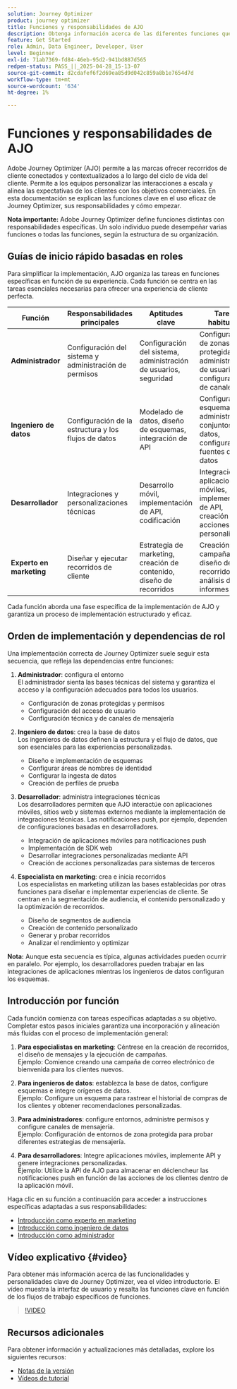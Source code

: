 ```yaml
---
solution: Journey Optimizer
product: journey optimizer
title: Funciones y responsabilidades de AJO
description: Obtenga información acerca de las diferentes funciones que intervienen en Adobe Journey Optimizer y sus responsabilidades
feature: Get Started
role: Admin, Data Engineer, Developer, User
level: Beginner
exl-id: 71ab7369-fd84-46eb-95d2-941bd887d565
redpen-status: PASS_||_2025-04-28_15-13-07
source-git-commit: d2cdafef6f2d69ea85d9d042c859a8b1e7654d7d
workflow-type: tm+mt
source-wordcount: '634'
ht-degree: 1%

---
```



# Funciones y responsabilidades de AJO

Adobe Journey Optimizer (AJO) permite a las marcas ofrecer recorridos de cliente conectados y contextualizados a lo largo del ciclo de vida del cliente. Permite a los equipos personalizar las interacciones a escala y alinea las expectativas de los clientes con los objetivos comerciales. En esta documentación se explican las funciones clave en el uso eficaz de Journey Optimizer, sus responsabilidades y cómo empezar.

**Nota importante:** Adobe Journey Optimizer define funciones distintas con responsabilidades específicas. Un solo individuo puede desempeñar varias funciones o todas las funciones, según la estructura de su organización.

## Guías de inicio rápido basadas en roles

Para simplificar la implementación, AJO organiza las tareas en funciones específicas en función de su experiencia. Cada función se centra en las tareas esenciales necesarias para ofrecer una experiencia de cliente perfecta.

| Función | Responsabilidades principales | Aptitudes clave | Tareas habituales |
|-------------------|----------------------------------|--------------------------------|-----------------------------------------------|
| **Administrador** | Configuración del sistema y administración de permisos | Configuración del sistema, administración de usuarios, seguridad | Configuración de zonas protegidas, administración de usuarios, configuración de canales |
| **Ingeniero de datos** | Configuración de la estructura y los flujos de datos | Modelado de datos, diseño de esquemas, integración de API | Configurar esquemas, administrar conjuntos de datos, configurar fuentes de datos |
| **Desarrollador** | Integraciones y personalizaciones técnicas | Desarrollo móvil, implementación de API, codificación | Integración de aplicaciones móviles, implementación de API, creación de acciones personalizadas |
| **Experto en marketing** | Diseñar y ejecutar recorridos de cliente | Estrategia de marketing, creación de contenido, diseño de recorridos | Creación de campañas, diseño de recorridos y análisis de informes |

Cada función aborda una fase específica de la implementación de AJO y garantiza un proceso de implementación estructurado y eficaz.

## Orden de implementación y dependencias de rol

Una implementación correcta de Journey Optimizer suele seguir esta secuencia, que refleja las dependencias entre funciones:

1. **Administrador**: configura el entorno\
   El administrador sienta las bases técnicas del sistema y garantiza el acceso y la configuración adecuados para todos los usuarios.
   * Configuración de zonas protegidas y permisos
   * Configuración del acceso de usuario
   * Configuración técnica y de canales de mensajería

2. **Ingeniero de datos**: crea la base de datos\
   Los ingenieros de datos definen la estructura y el flujo de datos, que son esenciales para las experiencias personalizadas.
   * Diseño e implementación de esquemas
   * Configurar áreas de nombres de identidad
   * Configurar la ingesta de datos
   * Creación de perfiles de prueba

3. **Desarrollador**: administra integraciones técnicas\
   Los desarrolladores permiten que AJO interactúe con aplicaciones móviles, sitios web y sistemas externos mediante la implementación de integraciones técnicas. Las notificaciones push, por ejemplo, dependen de configuraciones basadas en desarrolladores.
   * Integración de aplicaciones móviles para notificaciones push
   * Implementación de SDK web
   * Desarrollar integraciones personalizadas mediante API
   * Creación de acciones personalizadas para sistemas de terceros

4. **Especialista en marketing**: crea e inicia recorridos\
   Los especialistas en marketing utilizan las bases establecidas por otras funciones para diseñar e implementar experiencias de cliente. Se centran en la segmentación de audiencia, el contenido personalizado y la optimización de recorridos.
   * Diseño de segmentos de audiencia
   * Creación de contenido personalizado
   * Generar y probar recorridos
   * Analizar el rendimiento y optimizar

**Nota:** Aunque esta secuencia es típica, algunas actividades pueden ocurrir en paralelo. Por ejemplo, los desarrolladores pueden trabajar en las integraciones de aplicaciones mientras los ingenieros de datos configuran los esquemas.

## Introducción por función

Cada función comienza con tareas específicas adaptadas a su objetivo. Completar estos pasos iniciales garantiza una incorporación y alineación más fluidas con el proceso de implementación general:

1. **Para especialistas en marketing**: Céntrese en la creación de recorridos, el diseño de mensajes y la ejecución de campañas.\
   Ejemplo: Comience creando una campaña de correo electrónico de bienvenida para los clientes nuevos.

2. **Para ingenieros de datos**: establezca la base de datos, configure esquemas e integre orígenes de datos.\
   Ejemplo: Configure un esquema para rastrear el historial de compras de los clientes y obtener recomendaciones personalizadas.

3. **Para administradores**: configure entornos, administre permisos y configure canales de mensajería.\
   Ejemplo: Configuración de entornos de zona protegida para probar diferentes estrategias de mensajería.

4. **Para desarrolladores**: Integre aplicaciones móviles, implemente API y genere integraciones personalizadas.\
   Ejemplo: Utilice la API de AJO para almacenar en déclencheur las notificaciones push en función de las acciones de los clientes dentro de la aplicación móvil.

Haga clic en su función a continuación para acceder a instrucciones específicas adaptadas a sus responsabilidades:

* [Introducción como experto en marketing](path/marketer.md)
* [Introducción como ingeniero de datos](path/data-engineer.md)
* [Introducción como administrador](path/administrator.md)

## Vídeo explicativo {#video}

Para obtener más información acerca de las funcionalidades y personalidades clave de Journey Optimizer, vea el vídeo introductorio. El vídeo muestra la interfaz de usuario y resalta las funciones clave en función de los flujos de trabajo específicos de funciones.

>[!VIDEO](https://video.tv.adobe.com/v/3430317?quality=12&captions=spa)

## Recursos adicionales

Para obtener información y actualizaciones más detalladas, explore los siguientes recursos:
* [Notas de la versión](https://experienceleague.adobe.com/docs/journey-optimizer/using/rn/release-notes.html)
* [Vídeos de tutorial](https://experienceleague.adobe.com/docs/journey-optimizer-learn/tutorials/overview.html?lang=es)